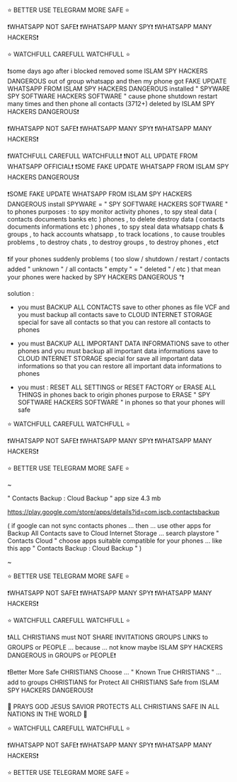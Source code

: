 

⭐ BETTER USE TELEGRAM MORE SAFE ⭐

❗WHATSAPP NOT SAFE❗
❗WHATSAPP MANY SPY❗
❗WHATSAPP MANY HACKERS❗

⭐ WATCHFULL CAREFULL WATCHFULL ⭐

❗some days ago after i blocked removed some ISLAM SPY HACKERS DANGEROUS out of group whatsapp and then my phone got FAKE UPDATE WHATSAPP FROM ISLAM SPY HACKERS DANGEROUS installed " SPYWARE SPY SOFTWARE HACKERS SOFTWARE " cause phone shutdown restart many times and then phone all contacts (3712+) deleted by ISLAM SPY HACKERS DANGEROUS❗

❗WHATSAPP NOT SAFE❗
❗WHATSAPP MANY SPY❗
❗WHATSAPP MANY HACKERS❗

❗WATCHFULL CAREFULL WATCHFULL❗
❗NOT ALL UPDATE FROM WHATSAPP OFFICIAL❗
❗SOME FAKE UPDATE WHATSAPP FROM ISLAM SPY HACKERS DANGEROUS❗

❗SOME FAKE UPDATE WHATSAPP FROM ISLAM SPY HACKERS DANGEROUS install SPYWARE = " SPY SOFTWARE HACKERS SOFTWARE " to phones purposes : to spy monitor activity phones , to spy steal data  ( contacts documents banks etc ) phones , to delete destroy data ( contacts documents informations etc ) phones , to spy steal data whatsapp chats & groups , to hack accounts whatsapp , to track locations , to cause troubles problems , to destroy chats , to destroy groups , to destroy phones , etc❗

❗if your phones suddenly problems ( too slow / shutdown / restart / contacts added " unknown " / all contacts " empty " = " deleted " / etc ) that mean your phones were hacked by SPY HACKERS DANGEROUS "❗

solution :

* you must BACKUP ALL CONTACTS save to other phones as file VCF and you must backup all contacts save to CLOUD INTERNET STORAGE special for save all contacts so that you can restore all contacts to phones

* you must BACKUP ALL IMPORTANT DATA INFORMATIONS save to other phones and you must backup all important data informations save to CLOUD INTERNET STORAGE special for save all important data informations so that you can restore all important data informations to phones

* you must : RESET ALL SETTINGS or RESET FACTORY or ERASE ALL THINGS in phones back to origin phones purpose to ERASE " SPY SOFTWARE HACKERS SOFTWARE " in phones so that your phones will safe

⭐ WATCHFULL CAREFULL WATCHFULL ⭐

❗WHATSAPP NOT SAFE❗
❗WHATSAPP MANY SPY❗
❗WHATSAPP MANY HACKERS❗

⭐ BETTER USE TELEGRAM MORE SAFE ⭐

~

" Contacts Backup : Cloud Backup " app size 4.3 mb

https://play.google.com/store/apps/details?id=com.iscb.contactsbackup

( if google can not sync contacts phones ... then ... use other apps for Backup All Contacts save to Cloud Internet Storage ... search playstore " Contacts Cloud " choose apps suitable compatible for your phones ... like this app " Contacts Backup : Cloud Backup " )

~

⭐ BETTER USE TELEGRAM MORE SAFE ⭐

❗WHATSAPP NOT SAFE❗
❗WHATSAPP MANY SPY❗
❗WHATSAPP MANY HACKERS❗

⭐ WATCHFULL CAREFULL WATCHFULL ⭐

❗ALL CHRISTIANS must NOT SHARE INVITATIONS GROUPS LINKS to GROUPS or PEOPLE ... because ... not know maybe ISLAM SPY HACKERS DANGEROUS in GROUPS or PEOPLE❗

❗Better More Safe CHRISTIANS Choose ... " Known True CHRISTIANS " ... add to groups CHRISTIANS for Protect All CHRISTIANS Safe from ISLAM SPY HACKERS DANGEROUS❗

🙏 PRAYS GOD JESUS SAVIOR PROTECTS ALL CHRISTIANS SAFE IN ALL NATIONS IN THE WORLD 🙏

⭐ WATCHFULL CAREFULL WATCHFULL ⭐

❗WHATSAPP NOT SAFE❗
❗WHATSAPP MANY SPY❗
❗WHATSAPP MANY HACKERS❗

⭐ BETTER USE TELEGRAM MORE SAFE ⭐
